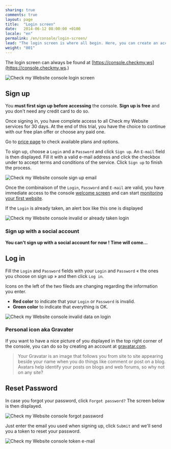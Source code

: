 ```yaml
---
sharing: true
comments: true
layout: page
title:  "Login screen"
date:   2014-06-12 08:00:00 +0100
locale: "en"
permalink: /en/console/login-screen/
lead: "The login screen is where all begin. Here, you can create an account, access an account or reset a password"
weight: "001"
---
```


The login screen can always be found at [https://console.checkmy.ws](https://console.checkmy.ws.)

![Check my Website console login screen](/assets/img/fullsize/console/login-screen.png)

## Sign up

You **must first sign up before accessing** the console. **Sign up is free** and you don't need any credit card to do so.

Once signing in, you have complete access to all Check my Website services for 30 days. At the end of this trial, you have the choice to continue with our free plan offer or choose any paid one.

Go to [price page](http://www.checkmy.ws/pricing/) to check available plans and options.

To sign up, choose a `Login` and a `Password` and click `Sign up`. An `E-mail` field is then displayed. Fill it with a valid e-mail address and click the checkbox under to accept terms and conditions of the service. Click `Sign up` to finish the process.

![Check my Website console sign up email](/assets/img/fullsize/console/login-email.png)

Once the combinaison of the `Login`, `Password` and `E-mail` are valid, you have immediate access to the console [welcome screen](/en/console/welcome/screen/) and can start [monitoring your first website](/en/howtos/website-monitoring/).

If the `Login` is already taken, an alert box like this one is displayed

![Check my Website console invalid or already taken login](/assets/img/fullsize/console/login-invalid.png)

### Sign up with a social account

**You can't sign up with a social account for now ! Time will come…**

## Log in

Fill the `Login` and `Password` fields with your `Login` and `Password` « the ones you choose on sign up » and then click `Log in`.

Icons on the left of the two fileds are changing regarding the information you enter.

- **Red color** to indicate that your `Login` or `Password` is invalid.
- **Green color** to indicate that everything is OK.

![Check my Website console invalid data on login](/assets/img/fullsize/console/invalid-data.png)

### Personal icon aka Gravater

If you want to have a nice picture of you dsplayed in the top right corner of the console, you can do so by creating an account at [gravatar.com](https://en.gravatar.com/).

> Your Gravatar is an image that follows you from site to site appearing beside your name when you do things like comment or post on a blog. Avatars help identify your posts on blogs and web forums, so why not on any site?

## Reset Password

In case you forgot your password, click `Forgot password?` The screen below is then displayed.

![Check my Website console forgot password](/assets/img/fullsize/console/reset-password.png)

Just enter the email you used when signing up, click `Submit` and we'll send you a token to reset your password.

![Check my Website console token e-mail](/assets/img/fullsize/console/token-sent.png)
